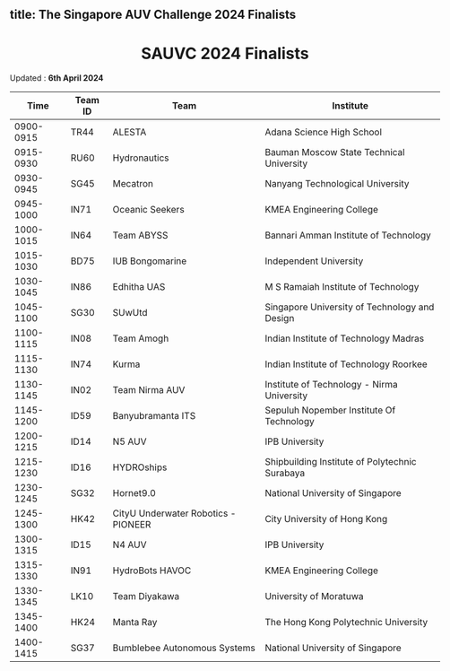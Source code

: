 title: The Singapore AUV Challenge 2024 Finalists
---

<style>
    body    {
        min-width : 80%
    }
</style>

<center><h1> SAUVC 2024 Finalists </h1></center>

Updated : **6th April 2024**

| Time      | Team ID | Team                                | Institute                                      |
| --------- | ------- | ----------------------------------- | ---------------------------------------------- |
| 0900-0915 | TR44    | ALESTA                              | Adana Science High School                      |
| 0915-0930 | RU60    | Hydronautics                        | Bauman Moscow State Technical University       |
| 0930-0945 | SG45    | Mecatron                            | Nanyang Technological University               |
| 0945-1000 | IN71    | Oceanic Seekers                     | KMEA Engineering College                       |
| 1000-1015 | IN64    | Team ABYSS                          | Bannari Amman Institute of Technology          |
| 1015-1030 | BD75    | IUB Bongomarine                     | Independent University                         |
| 1030-1045 | IN86    | Edhitha UAS                         | M S Ramaiah Institute of Technology            |
| 1045-1100 | SG30    | SUwUtd                              | Singapore University of Technology and Design  |
| 1100-1115 | IN08    | Team Amogh                          | Indian Institute of Technology Madras          |
| 1115-1130 | IN74    | Kurma                               | Indian Institute of Technology Roorkee         |
| 1130-1145 | IN02    | Team Nirma AUV                      | Institute of Technology - Nirma University     |
| 1145-1200 | ID59    | Banyubramanta ITS                   | Sepuluh Nopember Institute Of Technology       |
| 1200-1215 | ID14    | N5 AUV                              | IPB University                                 |
| 1215-1230 | ID16    | HYDROships                          | Shipbuilding Institute of Polytechnic Surabaya |
| 1230-1245 | SG32    | Hornet9.0                           | National University of Singapore               |
| 1245-1300 | HK42    | CityU Underwater Robotics - PIONEER | City University of Hong Kong                   |
| 1300-1315 | ID15    | N4 AUV                              | IPB University                                 |
| 1315-1330 | IN91    | HydroBots HAVOC                     | KMEA Engineering College                       |
| 1330-1345 | LK10    | Team Diyakawa                       | University of Moratuwa                         |
| 1345-1400 | HK24    | Manta Ray                           | The Hong Kong Polytechnic University           |
| 1400-1415 | SG37    | Bumblebee Autonomous Systems        | National University of Singapore               |


